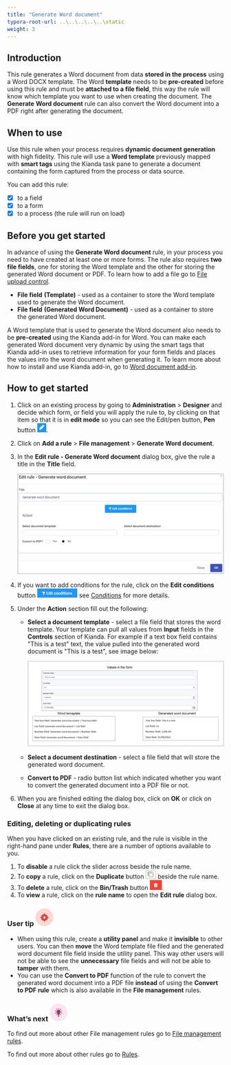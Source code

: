 ```yaml
---
title: "Generate Word document"
typora-root-url: ..\..\..\..\..\static
weight: 3
---
```


## Introduction

This rule generates a Word document from data **stored in the process** using a Word DOCX template. The Word **template** needs to be **pre-created** before using this rule and must be **attached to a file field**, this way the rule will know which template you want to use when creating the document. The **Generate** **Word document** rule can also convert the Word document into a PDF right after generating the document. 

## When to use 
Use this rule when your process requires **dynamic document generation** with high fidelity. This rule will use a **Word template** previously mapped with **smart tags** using the Kianda task pane to generate a document containing the form captured from the process or data source.

You can add this rule:

- [x] to a field
- [x] to a form
- [x] to a process (the rule will run on load)

## Before you get started

In advance of using the **Generate Word document** rule, in your process you need to have created at least one or more forms. The rule also requires **two file fields**, one for storing the Word template and the other for storing the generated Word document or PDF. To learn how to add a file go to [File upload control](/docs/platform/controls/input/file-upload/).

- **File field** **(Template)** - used as a container to store the Word template used to generate the Word document.
- **File field** **(Generated Word Document)** - used as a container to store the generated Word document.

A Word template that is used to generate the Word document also needs to be **pre-created** using the Kianda add-in for Word. You can make each generated Word document very dynamic by using the smart tags that Kianda add-in uses to retrieve information for your form fields and places the values into the word document when generating it. To learn more about how to install and use Kianda add-in, go to [Word document add-in](/docs/platform/document-generation/word-document-add-in/).

## How to get started
1. Click on an existing process by going to **Administration** > **Designer** and decide which form, or field you will apply the rule to, by clicking on that item so that it is in **edit mode** so you can see the Edit/pen button, **Pen** button ![Pen button](/images/penicon.png).

2. Click on **Add a rule** > **File management** > **Generate Word document**.

3. In the **Edit rule - Generate Word document** dialog box, give the rule a title in the **Title** field.

   ![Edit rule - copy file](/images/word-doc-rule-edit.jpg)

4. If you want to add conditions for the rule, click on the **Edit conditions** button ![Edit conditions button](/images/editconditions.png) see [Conditions](/docs/platform/rules/general/add-conditions/) for more details.

5. Under the **Action** section fill out the following:

   - **Select a document template** - select a file field that stores the word template. Your template can pull all values from **Input** fields in the **Controls** section of Kianda. For example if a text box field contains "This is a test" text, the value pulled into the generated word document is "This is a test", see image below:

     ![word document example](/images/word-doc-fields.jpg)

   - **Select a document destination** - select a file field that will store the generated word document.

   - **Convert to PDF** - radio button list which indicated whether you want to convert the generated document into a PDF file or not.

6. When you are finished editing the dialog box, click on **OK** or click on **Close** at any time to exit the dialog box.

### Editing, deleting or duplicating rules

When you have clicked on an existing rule, and the rule is visible in the right-hand pane under **Rules**, there are a number of options available to you.

1. To **disable** a rule click the slider across beside the rule name.
2. To **copy** a rule, click on the **Duplicate** button ![Duplicate button](/images/duplicate-button.jpg) beside the rule name.
3. To **delete** a rule, click on the **Bin/Trash** button ![Bin/Trash button](/images/bin.png).
4. To **view** a rule, click on the **rule name** to open the **Edit rule** dialog box.

### User tip ![Target icon](/images/05.png)

- When using this rule, create a **utility panel** and make it **invisible** to other users. You can then **move** the Word template file filed and the generated word document file field inside the utility panel. This way other users will not be able to see the **unnecessary** file fields and will not be able to **tamper** with them.
- You can use the **Convert to PDF** function of the rule to convert the generated word document into a PDF file **instead** of using the **Convert to PDF rule** which is also available in the **File management** rules.

### What’s next ![Idea icon](/images/18.png)

To find out more about other File management rules go to [File management rules](/docs/platform/rules/files/).

To find out more about other rules go to [Rules](/docs/platform/rules/).

